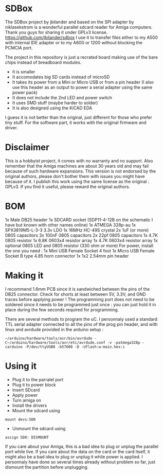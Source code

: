 # SDBox
The SDBox project by jbilander and based on the SPI adapter by niklasekstrom is a wonderful parallel sdcard reader for Amiga computers. Thank you guys for sharing it under GPLv3 license.
https://github.com/jbilander/sdbox
I use it to transfer files either to my A500 with internal IDE adapter or to my A600 or 1200 without blocking the PCMCIA port.

The project in this repository is just a recrated board making use of the bare chips instead of breadboard modules.
- It is smaller
- It accomodates big SD cards instead of microSD
- It takes its power from a Mini or Micro USB or from a pin header (I also use this header as an output to power a serial adapter using the same power pack)
- It does not include the 2nd LED and power switch
- It uses SMD stuff (maybe harder to solder)
- It is also designed using the KiCAD EDA

I guess it is not better than the original, just different for those who prefer tiny stuff.
For the software part, it works with the original firmware and driver.

# Disclaimer
This is a hobbyist project, it comes with no warranty and no support. Also remember that the Amiga machines are about 30 years old and may fail because of such hardware expansions.
This version is not endorsed by the original authors, please don't bother them with issues you might have because of it.
I publish this work using the same license as the original : GPLv3.
If you find it useful, please reward the original authors.

# BOM
1x Male DB25 header
1x SDCARD socket (SDP11-4-12B on the schematic I have but known with other names online)
1x ATMEGA 328p-au
1x SPX3819M5-L-3-3 3.3v LDO
1x 16MHz HC-49S crystal
2x 1uF (or more) 0805 capacitors
3x 100nF 0805 capacitors
2x 22pf 0805 capacitors
1x 4.7K 0805 resistor
1x 6.8K 0603x4 resistor array
1x 4.7K 0603x4 resistor array
1x optional 0805 LED and 0805 resistor (330 ohm or more)
For power, install the one you need :
1x Mini USB Female Socket 4 foot
1x Micro USB Female Socket B type 4.85 horn connector
1x 1x2 2.54mm pin header

# Making it
I recommend 1.6mm PCB since it is sandwiched between the pins of the DB25 connector.
Check for shorts at least between 5V, 3.3V, and GND traces before applying power !
The programming port does not need to be soldered since it needs to be programmed just once : you can just hold it in place during the few seconds required for programming.

There are several methods to program the uC. I personnaly used a standard TTL serial adapter connected to all the pins of the prog pin header, and with linux and avrdude provided in the arduino setup :
```
~/arduino/hardware/tools/avr/bin/avrdude -C~/arduino/hardware/tools/avr/etc/avrdude.conf -v -patmega328p -carduino -P/dev/ttyUSB0 -b57600 -D -Uflash:w:main.hex:i
```

# Using it
- Plug it to the parralel port
- Plug it to power block
- Insert SDcard
- Apply power
- Turn amiga on
- Install the drivers
- Mount the sdcard using
```
mount devs:SD0
```
- Unmount the sdcard using
```
assign SD0: DISMOUNT
```

If you care about your Amiga, this is a bad idea to plug or unplug the parallel port while live.
If you care about the data on the card or the card itself, it might also be a bad idea to plug or unplug it while power is applied. I personnaly have done so several times already without problem so far, just dismount the partition before unplugging.
